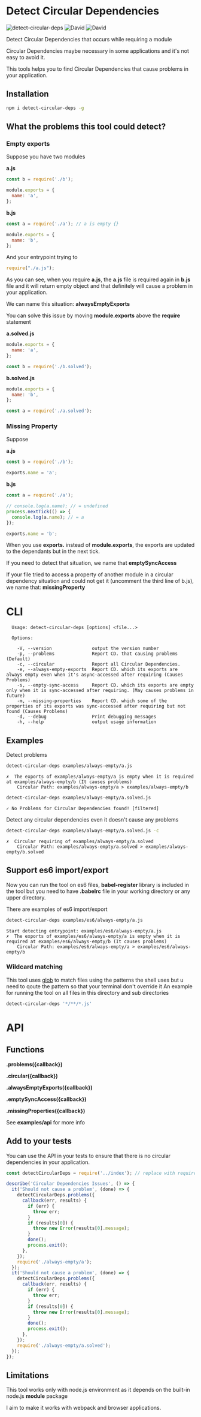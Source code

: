 # Detect Circular Dependencies


![detect-circular-deps](https://img.shields.io/npm/v/detect-circular-deps.svg?style=flat-square)
![David](https://img.shields.io/david/abou7mied/detect-circular-deps.svg?style=flat-square)
![David](https://img.shields.io/david/dev/abou7mied/detect-circular-deps.svg?style=flat-square)

Detect Circular Dependencies that occurs while requiring a module

Circular Dependencies maybe necessary in some applications and it's not easy to avoid it.

This tools helps you to find Circular Dependencies that cause problems in your application.  

## Installation
```bash
npm i detect-circular-deps -g
```


## What the problems this tool could detect?

### Empty exports

Suppose you have two modules

**a.js**
```js
const b = require('./b');

module.exports = {
  name: 'a',
};
```
**b.js**
```js
const a = require('./a'); // a is empty {}

module.exports = {
  name: 'b',
};
```

And your entrypoint trying to
```js
require("./a.js");
```

As you can see, when you require **a.js**, the **a.js** file is required again in **b.js** file and it will return empty object and that definitely will cause a problem in your application.

We can name this situation: **alwaysEmptyExports**

You can solve this issue by moving **module.exports** above the **require** statement

**a.solved.js**
```js
module.exports = {
  name: 'a',
};

const b = require('./b.solved');
```
**b.solved.js**
```js
module.exports = {
  name: 'b',
};

const a = require('./a.solved');
```

### Missing Property
Suppose

**a.js**
```js
const b = require('./b');

exports.name = 'a';
```
**b.js**
```js
const a = require('./a');

// console.log(a.name); // = undefined
process.nextTick(() => {
  console.log(a.name); // = a
});

exports.name = 'b';
```

When you use **exports.** instead of **module.exports**, the exports are updated to the dependants but in the next tick.

If you need to detect that situation, we name that **emptySyncAccess**

If your file tried to access a property of another module in a circular dependency situation and could not get it (uncomment the third line of b.js), we name that: **missingProperty** 

# CLI
```
  Usage: detect-circular-deps [options] <file...>

  Options:

    -V, --version               output the version number
    -p, --problems              Report CD. that causing problems (Default)
    -c, --circular              Report all Circular Dependencies.
    -e, --always-empty-exports  Report CD. which its exports are always empty even when it's async-accessed after requiring (Causes Problems)
    -s, --empty-sync-access     Report CD. which its exports are empty only when it is sync-accessed after requiring. (May causes problems in future)
    -m, --missing-properties    Report CD. which some of the properties of its exports was sync-accessed after requiring but not found (Causes Problems)
    -d, --debug                 Print debugging messages
    -h, --help                  output usage information
```

## Examples
Detect problems
```bash
detect-circular-deps examples/always-empty/a.js
```
```
✗  The exports of examples/always-empty/a is empty when it is required at examples/always-empty/b (It causes problems)
    Circular Path: examples/always-empty/a > examples/always-empty/b
```
```bash
detect-circular-deps examples/always-empty/a.solved.js
```
```
✓ No Problems for Circular Dependencies found! [filtered]
```
Detect any circular dependencies even it doesn't cause any problems
```bash
detect-circular-deps examples/always-empty/a.solved.js -c
```
```
✗  Circular requiring of examples/always-empty/a.solved
    Circular Path: examples/always-empty/a.solved > examples/always-empty/b.solved
```

## Support es6 import/export
Now you can run the tool on es6 files,  **babel-register** library is included in the tool but you need to have **.babelrc** file in your working directory or any upper directory.

There are examples of es6 import/export

```bash
detect-circular-deps examples/es6/always-empty/a.js
```
```
Start detecting entrypoint: examples/es6/always-empty/a.js
✗  The exports of examples/es6/always-empty/a is empty when it is required at examples/es6/always-empty/b (It causes problems)
    Circular Path: examples/es6/always-empty/a > examples/es6/always-empty/b
```

### Wildcard matching
This tool uses [glob](https://github.com/isaacs/node-glob) to match files using the patterns the shell uses but u need to qoute the pattern so that your terminal don't override it
An example for running the tool on all files in this directory and sub directories

```bash
detect-circular-deps '*/**/*.js'
```

# API
## Functions
**.problems({callback})**

**.circular({callback})**

**.alwaysEmptyExports({callback})**

**.emptySyncAccess({callback})**

**.missingProperties({callback})**

See **examples/api** for more info


## Add to your tests
You can use the API in your tests to ensure that there is no circular dependencies in your application.

```js
const detectCircularDeps = require('../index'); // replace with require("detect-circular-deps")

describe('Circular Dependencies Issues', () => {
  it('Should not cause a problem', (done) => {
    detectCircularDeps.problems({
      callback(err, results) {
        if (err) {
          throw err;
        }
        if (results[0]) {
          throw new Error(results[0].message);
        }
        done();
        process.exit();
      },
    });
    require('./always-empty/a');
  });
  it('Should not cause a problem', (done) => {
    detectCircularDeps.problems({
      callback(err, results) {
        if (err) {
          throw err;
        }
        if (results[0]) {
          throw new Error(results[0].message);
        }
        done();
        process.exit();
      },
    });
    require('./always-empty/a.solved');
  });
});

```

## Limitations
This tool works only with node.js environment as it depends on the built-in node.js **module** package

I aim to make it works with webpack and browser applications.
